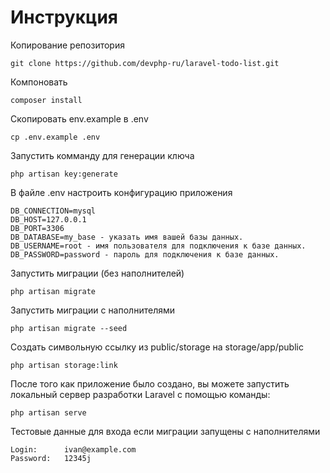 # Инструкция

Копирование репозитория

    git clone https://github.com/devphp-ru/laravel-todo-list.git

Компоновать

    composer install

Скопировать env.example в .env

    cp .env.example .env

Запустить комманду для генерации ключа

    php artisan key:generate

В файле .env настроить конфигурацию приложения

    DB_CONNECTION=mysql
    DB_HOST=127.0.0.1
    DB_PORT=3306
    DB_DATABASE=my_base - указать имя вашей базы данных.
    DB_USERNAME=root - имя пользователя для подключения к базе данных.
    DB_PASSWORD=password - пароль для подключения к базе данных.

Запустить миграции (без наполнителей)

    php artisan migrate

Запустить миграции с наполнителями

    php artisan migrate --seed 

Создать символьную ссылку из public/storage на storage/app/public

    php artisan storage:link

После того как приложение было создано, вы можете запустить локальный сервер разработки Laravel с помощью команды:

    php artisan serve

Тестовые данные для входа если миграции запущены с наполнителями

    Login:      ivan@example.com
    Password:   12345j

